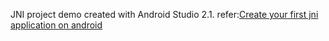 JNI project demo created with Android Studio 2.1. refer:[Create your first jni application on android](http://www.ssaurel.com/blog/create-your-first-jni-application-on-android-with-the-ndk/?utm_source=androiddevdigest)